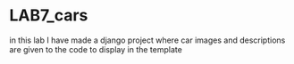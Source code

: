 # LAB7_cars
in this lab I have made a django project where car images and descriptions are given to the code to display in the template
